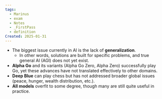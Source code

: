 ```yaml
---
tags:
  - Marinus
  - exam
  - Notes
  - _FirstPass
  - definition
Created: 2025-01-31
---
```

- The biggest issue currently in AI is the lack of **generalization**.
    - In other words, solutions are built for specific problems, and true general AI (AGI) does not yet exist.
- **Alpha Go** and its variants (Alpha Go Zero, Alpha Zero) successfully play Go, yet these advances have not translated effectively to other domains.
- **Deep Blue** can play chess but has not addressed broader global issues (peace, hunger, wealth distribution, etc.).
- **All models** overfit to some degree, though many are still quite useful in practice.